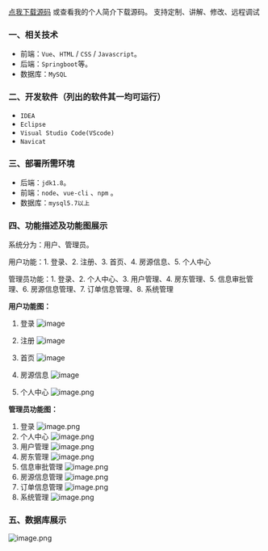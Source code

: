 [点我下载源码](https://www.oneprosol.com/detail/5d5cb546ea0c4c8491350c256c72178e)
或查看我的个人简介下载源码。
支持定制、讲解、修改、远程调试
### 一、相关技术
- 前端：`Vue`、`HTML` / `CSS` / `Javascript`。
- 后端：`Springboot`等。
- 数据库：`MySQL`

### 二、开发软件（列出的软件其一均可运行）
- `IDEA`
- `Eclipse`
- `Visual Studio Code(VScode)`
- `Navicat`
### 三、部署所需环境

- 后端：`jdk1.8`。
- 前端：`node`、`vue-cli` 、`npm`  。
- 数据库：`mysql5.7以上`

### 四、功能描述及功能图展示
系统分为：用户、管理员。

用户功能：1. 登录、2. 注册、3. 首页、4. 房源信息、5. 个人中心

管理员功能：1. 登录、2. 个人中心、3. 用户管理、4. 房东管理、5. 信息审批管理、6. 房源信息管理、7. 订单信息管理、8. 系统管理

**用户功能图：**
1. 登录
![image](https://github.com/user-attachments/assets/368beecc-3ec0-46be-b02b-cd08bb190fb9)
2. 注册
![image](https://github.com/user-attachments/assets/f7723718-7811-496e-937a-0caa17954653)

3. 首页
![image](https://github.com/user-attachments/assets/3f1c4df0-bbb6-4c6b-9974-8b2f017aee75)

4. 房源信息
![image](https://github.com/user-attachments/assets/bcb96cd2-ba9a-4baf-8c19-17b331260b12)

5. 个人中心
![image.png](https://pic.picprosol.com/user_upload/47a0c8c315464e69858d8da56b2d15ba/2024-12-18%2014:07:56_image.png)

**管理员功能图：**
1. 登录
![image.png](https://pic.picprosol.com/user_upload/47a0c8c315464e69858d8da56b2d15ba/2024-12-18%2014:08:08_image.png)
2. 个人中心
![image.png](https://pic.picprosol.com/user_upload/47a0c8c315464e69858d8da56b2d15ba/2024-12-18%2014:08:44_image.png)
3. 用户管理
![image.png](https://pic.picprosol.com/user_upload/47a0c8c315464e69858d8da56b2d15ba/2024-12-18%2014:08:50_image.png)
4. 房东管理
![image.png](https://pic.picprosol.com/user_upload/47a0c8c315464e69858d8da56b2d15ba/2024-12-18%2014:08:54_image.png)
5. 信息审批管理
![image.png](https://pic.picprosol.com/user_upload/47a0c8c315464e69858d8da56b2d15ba/2024-12-18%2014:08:59_image.png)
6. 房源信息管理
![image.png](https://pic.picprosol.com/user_upload/47a0c8c315464e69858d8da56b2d15ba/2024-12-18%2014:09:04_image.png)
7. 订单信息管理
![image.png](https://pic.picprosol.com/user_upload/47a0c8c315464e69858d8da56b2d15ba/2024-12-18%2014:09:09_image.png)
8. 系统管理
![image.png](https://pic.picprosol.com/user_upload/47a0c8c315464e69858d8da56b2d15ba/2024-12-18%2014:09:14_image.png)

### 五、数据库展示
![image.png](https://pic.picprosol.com/user_upload/47a0c8c315464e69858d8da56b2d15ba/2024-12-18%2014:09:36_image.png)
